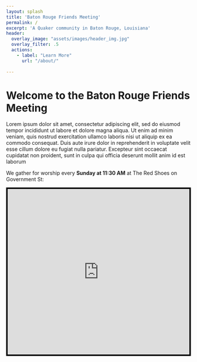 ```yaml
---
layout: splash
title: 'Baton Rouge Friends Meeting'
permalink: /
excerpt: 'A Quaker community in Baton Rouge, Louisiana'
header:
  overlay_image: "assets/images/header_img.jpg"
  overlay_filter: .5
  actions:
    - label: "Learn More"
      url: "/about/"
  
---
```


# Welcome to the Baton Rouge Friends Meeting

Lorem ipsum dolor sit amet, consectetur adipiscing elit, sed do eiusmod tempor incididunt ut labore et dolore magna aliqua. Ut enim ad minim veniam, quis nostrud exercitation ullamco laboris nisi ut aliquip ex ea commodo consequat.
Duis aute irure dolor in reprehenderit in voluptate velit esse cillum dolore eu fugiat nulla pariatur.
Excepteur sint occaecat cupidatat non proident, sunt in culpa qui officia deserunt mollit anim id est laborum

We gather for worship every **Sunday at 11:30 AM** at The Red Shoes on Government St:

<!-- Here there be dragons: map styling and embed -->
<style>
  .map-container {
    max-width: 600px;
    margin-left: auto;
    margin-right: auto;
    border: 4px solid black;
  }
  .map-container iframe {
    width: 100%;
    height: 450px;
    border: none;
    display: block;
  }
</style>

<div class="map-container">
  <iframe
    src="https://www.google.com/maps/embed?pb=!1m18!1m12!1m3!1d3439.71599108422!2d-91.16630312443084!3d30.444152074724823!2m3!1f0!2f0!3f0!3m2!1i1024!2i768!4f13.1!3m3!1m2!1s0x8626a13acd98df05%3A0x5775f00f246da175!2sThe%20Red%20Shoes!5e0!3m2!1sen!2sus!4v1750793458081!5m2!1sen!2sus"
    allowfullscreen=""
    loading="lazy"
    referrerpolicy="no-referrer-when-downgrade"
  ></iframe>
</div>
